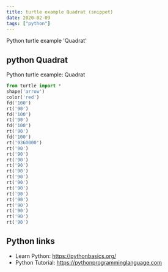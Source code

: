 ```yaml
---
title: turtle example Quadrat (snippet)
date: 2020-02-09
tags: ["python"]
---
```

Python turtle example 'Quadrat'


## python Quadrat

Python turtle example: Quadrat

```python
from turtle import *
shape('arrow')
color('red')
fd('100')
rt('90')
fd('100')
rt('90')
fd('100')
rt('90')
fd('100')
rt('9360000')
rt('90')
rt('90')
rt('90')
rt('90')
rt('90')
rt('90')
rt('90')
rt('90')
rt('90')
rt('90')
rt('90')
rt('90')
rt('90')
rt('90')


```

## Python links

- Learn Python: https://pythonbasics.org/
- Python Tutorial: https://pythonprogramminglanguage.com
